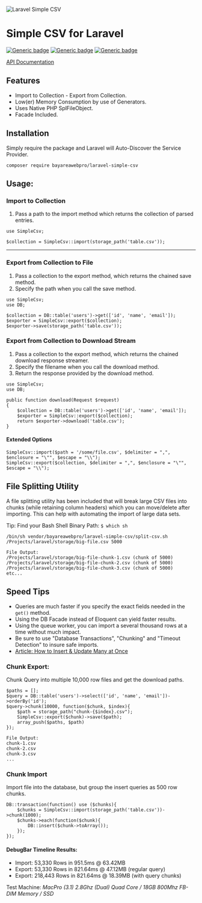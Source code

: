 ![Laravel Simple CSV](https://cdn.rawgit.com/bayareawebpro/laravel-simple-csv/97d15ca6/screenshot.png "Laravel Simple CSV")

# Simple CSV for Laravel
[![Generic badge](https://img.shields.io/badge/Build-Passing-ok.svg)]()
[![Generic badge](https://img.shields.io/badge/License-MIT-orange.svg)]()
[![Generic badge](https://img.shields.io/badge/Version-1.0-blue.svg)]()

[API Documentation](https://cdn.rawgit.com/bayareawebpro/laravel-simple-csv/1737e6a4/_docs/index.html)

## Features
- Import to Collection - Export from Collection.
- Low(er) Memory Consumption by use of Generators.
- Uses Native PHP SplFileObject.
- Facade Included.

## Installation
Simply require the package and Laravel will Auto-Discover the Service Provider.
```
composer require bayareawebpro/laravel-simple-csv
```


## Usage:

### Import to Collection
1) Pass a path to the import method which returns the collection of parsed entries.
```
use SimpleCsv;

$collection = SimpleCsv::import(storage_path('table.csv'));
```
___

### Export from Collection to File
1) Pass a collection to the export method, which returns the chained save method. 
2) Specify the path when you call the save method.
```
use SimpleCsv;
use DB;

$collection = DB::table('users')->get(['id', 'name', 'email']);
$exporter = SimpleCsv::export($collection);
$exporter->save(storage_path('table.csv'));
```
### Export from Collection to Download Stream
1) Pass a collection to the export method, which returns the chained download response streamer. 
2) Specify the filename when you call the download method.
3) Return the response provided by the download method.
```
use SimpleCsv;
use DB;

public function download(Request $request)
{
    $collection = DB::table('users')->get(['id', 'name', 'email']);
    $exporter = SimpleCsv::export($collection);
    return $exporter->download('table.csv');
}
```

#### Extended Options
```
SimpleCsv::import($path = '/some/file.csv', $delimiter = ",", $enclosure = "\"", $escape = "\\");
SimpleCsv::export($collection, $delimiter = ",", $enclosure = "\"", $escape = "\\");
```

## File Splitting Utility
A file splitting utility has been included that will break large CSV files into chunks 
(while retaining column headers) which you can move/delete after importing. 
This can help with automating the import of large data sets.

Tip: Find your Bash Shell Binary Path: ``$ which sh``

```
/bin/sh vendor/bayareawebpro/laravel-simple-csv/split-csv.sh /Projects/laravel/storage/big-file.csv 5000

File Output:
/Projects/laravel/storage/big-file-chunk-1.csv (chunk of 5000)
/Projects/laravel/storage/big-file-chunk-2.csv (chunk of 5000)
/Projects/laravel/storage/big-file-chunk-3.csv (chunk of 5000)
etc...
```

## Speed Tips
- Queries are much faster if you specify the exact fields needed in the `get()` method.
- Using the DB Facade instead of Eloquent can yield faster results.
- Using the queue worker, you can import a several thousand rows at a time without much impact.
- Be sure to use "Database Transactions", "Chunking" and "Timeout Detection" to insure safe imports.
- [Article: How to Insert & Update Many at Once](https://medium.com/@danielalvidrez/laravel-query-builder-macros-fe176d34135e)

### Chunk Export:
Chunk Query into multiple 10,000 row files and get the download paths.
```
$paths = [];
$query = DB::table('users')->select(['id', 'name', 'email'])->orderBy('id');
$query->chunk(10000, function($chunk, $index){
    $path = storage_path("chunk-{$index}.csv");
    SimpleCsv::export($chunk)->save($path);
    array_push($paths, $path)
});

File Output:
chunk-1.csv
chunk-2.csv
chunk-3.csv
...
```

### Chunk Import
Import file into the database, but group the insert queries as 500 row chunks.
```
DB::transaction(function() use ($chunks){
    $chunks = SimpleCsv::import(storage_path('table.csv'))->chunk(1000);
    $chunks->each(function($chunk){
        DB::insert($chunk->toArray());
    });
});
```

#### DebugBar Timeline Results:
- Import: 53,330 Rows in 951.5ms @ 63.42MB
- Export: 53,330 Rows in 821.64ms @ 47.12MB (regular query)
- Export: 218,443 Rows in 821.64ms @ 18.39MB (with query chunks)

Test Machine: *MacPro (3.1) 2.8Ghz (Dual) Quad Core / 18GB 800Mhz FB-DIM Memory / SSD*
